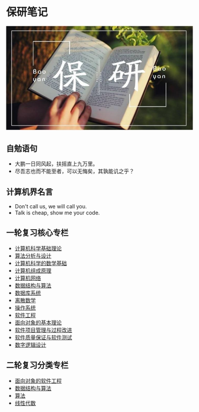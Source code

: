 # 保研笔记

![](images/baoyan.jpg)

## 自勉语句
- 大鹏一日同风起，扶摇直上九万里。
- 尽吾志也而不能至者，可以无悔矣，其孰能讥之乎？

## 计算机界名言
- Don't call us, we will call you.
- Talk is cheap, show me your code.

## 一轮复习核心专栏
- [计算机科学基础理论](https://blog.csdn.net/weixin_43896318/category_9442221.html)
- [算法分析与设计](https://blog.csdn.net/weixin_43896318/category_9461965.html)
- [计算机科学的数学基础](https://blog.csdn.net/weixin_43896318/category_9721346.html)
- [计算机组成原理](https://blog.csdn.net/weixin_43896318/category_9373595.html)
- [计算机网络](https://blog.csdn.net/weixin_43896318/category_9673744.html)
- [数据结构与算法](https://blog.csdn.net/weixin_43896318/category_9537164.html)
- [数据库系统](https://blog.csdn.net/weixin_43896318/category_9673746.html)
- [离散数学](https://blog.csdn.net/weixin_43896318/category_9721350.html)
- [操作系统](https://blog.csdn.net/weixin_43896318/category_9500428.html)
- [软件工程](https://blog.csdn.net/weixin_43896318/category_9747016.html)
- [面向对象的基本理论](https://blog.csdn.net/weixin_43896318/category_10869087.html)
- [软件项目管理与过程改进](https://blog.csdn.net/weixin_43896318/category_9867109.html)
- [软件质量保证与软件测试](https://blog.csdn.net/weixin_43896318/category_9747018.html)
- [数字逻辑设计](https://blog.csdn.net/weixin_43896318/category_9897724.html)

## 二轮复习分类专栏
- [面向对象的软件工程](面向对象的软件工程.md)
- [数据结构与算法](数据结构与算法.md)
- [算法](算法.md)
- [线性代数](线性代数.md)

